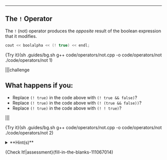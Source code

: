 ---

## The `!` Operator

The `!` (not) operator produces the *opposite* result of the boolean expression that it modifies. 

```c++
cout << boolalpha << (! true) << endl;
```

{Try it}(sh .guides/bg.sh g++ code/operators/not.cpp -o code/operators/not ./code/operators/not 1)

|||challenge
## What happens if you:
* Replace `(! true)` in the code above with `(! true && false)`?
* Replace `(! true)` in the code above with `(! (true && false))`?
* Replace `(! true)` in the code above with `(! ! true)`?

|||

{Try it}(sh .guides/bg.sh g++ code/operators/not.cpp -o code/operators/not ./code/operators/not 2)

<details><summary>**Hint(s)**</summary>The `!` operator works similarly to how a `-` (negative) sign works in mathematics. The `-` of a positive number is a negative number and the `-` of a negative number is a positive number.</details>

{Check It!|assessment}(fill-in-the-blanks-111067014)
